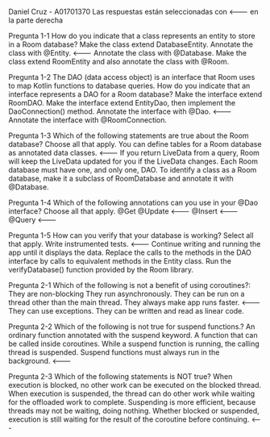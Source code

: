 Daniel Cruz - A01701370
Las respuestas están seleccionadas con <--- en la parte derecha

Pregunta 1-1
How do you indicate that a class represents an entity to store in a Room database?
    Make the class extend DatabaseEntity.
    Annotate the class with @Entity. <---
    Annotate the class with @Database.
    Make the class extend RoomEntity and also annotate the class with @Room.


Pregunta 1-2
The DAO (data access object) is an interface that Room uses to map Kotlin functions to database queries.
How do you indicate that an interface represents a DAO for a Room database?
    Make the interface extend RoomDAO.
    Make the interface extend EntityDao, then implement the DaoConnection() method.
    Annotate the interface with @Dao. <---
    Annotate the interface with @RoomConnection.


Pregunta 1-3
Which of the following statements are true about the Room database? Choose all that apply.
    You can define tables for a Room database as annotated data classes. <---
    If you return LiveData from a query, Room will keep the LiveData updated for you if the LiveData changes. 
    Each Room database must have one, and only one, DAO. 
    To identify a class as a Room database, make it a subclass of RoomDatabase and annotate it with @Database. 


Pregunta 1-4
Which of the following annotations can you use in your @Dao interface? Choose all that apply.
    @Get 
    @Update <---
    @Insert <---
    @Query <---


Pregunta 1-5
How can you verify that your database is working? Select all that apply.
    Write instrumented tests. <---
    Continue writing and running the app until it displays the data.
    Replace the calls to the methods in the DAO interface by calls to equivalent methods in the Entity class. 
    Run the verifyDatabase() function provided by the Room library.

Pregunta 2-1
Which of the following is not a benefit of using coroutines?:
    They are non-blocking
    They run asynchronously.
    They can be run on a thread other than the main thread.
    They always make app runs faster. <---
    They can use exceptions.
    They can be written and read as linear code.

Pregunta 2-2
Which of the following is not true for suspend functions.?
    An ordinary function annotated with the suspend keyword.
    A function that can be called inside coroutines.
    While a suspend function is running, the calling thread is suspended.
    Suspend functions must always run in the background. <---


Pregunta 2-3
Which of the following statements is NOT true?
    When execution is blocked, no other work can be executed on the blocked thread.
    When execution is suspended, the thread can do other work while waiting for the offloaded work to complete.
    Suspending is more efficient, because threads may not be waiting, doing nothing.
    Whether blocked or suspended, execution is still waiting for the result of the coroutine before continuing. <---

